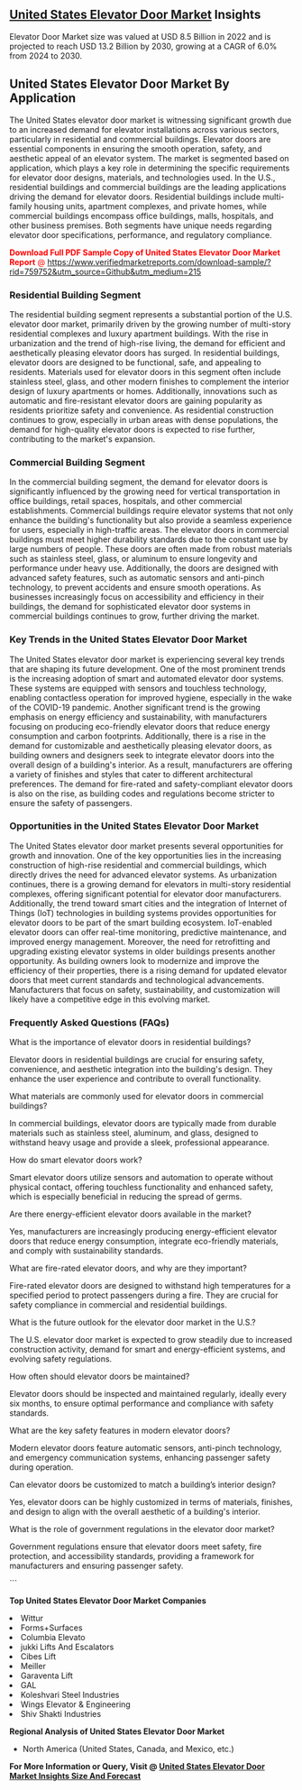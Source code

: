 <h2><a href="https://www.verifiedmarketreports.com/download-sample/?rid=759752&amp;utm_source=Github&amp;utm_medium=215" target="_blank">United States Elevator Door Market</a> Insights</h2><p>Elevator Door Market size was valued at USD 8.5 Billion in 2022 and is projected to reach USD 13.2 Billion by 2030, growing at a CAGR of 6.0% from 2024 to 2030.</p><p><h2>United States Elevator Door Market By Application</h2><p>The United States elevator door market is witnessing significant growth due to an increased demand for elevator installations across various sectors, particularly in residential and commercial buildings. Elevator doors are essential components in ensuring the smooth operation, safety, and aesthetic appeal of an elevator system. The market is segmented based on application, which plays a key role in determining the specific requirements for elevator door designs, materials, and technologies used. In the U.S., residential buildings and commercial buildings are the leading applications driving the demand for elevator doors. Residential buildings include multi-family housing units, apartment complexes, and private homes, while commercial buildings encompass office buildings, malls, hospitals, and other business premises. Both segments have unique needs regarding elevator door specifications, performance, and regulatory compliance.<p><span class=""><span style="color: #ff0000;"><strong>Download Full PDF Sample Copy of United States Elevator Door Market Report</strong> @ </span><a href="https://www.verifiedmarketreports.com/download-sample/?rid=759752&amp;utm_source=Github&amp;utm_medium=215" target="_blank">https://www.verifiedmarketreports.com/download-sample/?rid=759752&amp;utm_source=Github&amp;utm_medium=215</a></span></p><h3>Residential Building Segment</h3><p>The residential building segment represents a substantial portion of the U.S. elevator door market, primarily driven by the growing number of multi-story residential complexes and luxury apartment buildings. With the rise in urbanization and the trend of high-rise living, the demand for efficient and aesthetically pleasing elevator doors has surged. In residential buildings, elevator doors are designed to be functional, safe, and appealing to residents. Materials used for elevator doors in this segment often include stainless steel, glass, and other modern finishes to complement the interior design of luxury apartments or homes. Additionally, innovations such as automatic and fire-resistant elevator doors are gaining popularity as residents prioritize safety and convenience. As residential construction continues to grow, especially in urban areas with dense populations, the demand for high-quality elevator doors is expected to rise further, contributing to the market's expansion.<h3>Commercial Building Segment</h3><p>In the commercial building segment, the demand for elevator doors is significantly influenced by the growing need for vertical transportation in office buildings, retail spaces, hospitals, and other commercial establishments. Commercial buildings require elevator systems that not only enhance the building's functionality but also provide a seamless experience for users, especially in high-traffic areas. The elevator doors in commercial buildings must meet higher durability standards due to the constant use by large numbers of people. These doors are often made from robust materials such as stainless steel, glass, or aluminum to ensure longevity and performance under heavy use. Additionally, the doors are designed with advanced safety features, such as automatic sensors and anti-pinch technology, to prevent accidents and ensure smooth operations. As businesses increasingly focus on accessibility and efficiency in their buildings, the demand for sophisticated elevator door systems in commercial buildings continues to grow, further driving the market.<h3>Key Trends in the United States Elevator Door Market</h3><p>The United States elevator door market is experiencing several key trends that are shaping its future development. One of the most prominent trends is the increasing adoption of smart and automated elevator door systems. These systems are equipped with sensors and touchless technology, enabling contactless operation for improved hygiene, especially in the wake of the COVID-19 pandemic. Another significant trend is the growing emphasis on energy efficiency and sustainability, with manufacturers focusing on producing eco-friendly elevator doors that reduce energy consumption and carbon footprints. Additionally, there is a rise in the demand for customizable and aesthetically pleasing elevator doors, as building owners and designers seek to integrate elevator doors into the overall design of a building's interior. As a result, manufacturers are offering a variety of finishes and styles that cater to different architectural preferences. The demand for fire-rated and safety-compliant elevator doors is also on the rise, as building codes and regulations become stricter to ensure the safety of passengers.<h3>Opportunities in the United States Elevator Door Market</h3><p>The United States elevator door market presents several opportunities for growth and innovation. One of the key opportunities lies in the increasing construction of high-rise residential and commercial buildings, which directly drives the need for advanced elevator systems. As urbanization continues, there is a growing demand for elevators in multi-story residential complexes, offering significant potential for elevator door manufacturers. Additionally, the trend toward smart cities and the integration of Internet of Things (IoT) technologies in building systems provides opportunities for elevator doors to be part of the smart building ecosystem. IoT-enabled elevator doors can offer real-time monitoring, predictive maintenance, and improved energy management. Moreover, the need for retrofitting and upgrading existing elevator systems in older buildings presents another opportunity. As building owners look to modernize and improve the efficiency of their properties, there is a rising demand for updated elevator doors that meet current standards and technological advancements. Manufacturers that focus on safety, sustainability, and customization will likely have a competitive edge in this evolving market.<h3>Frequently Asked Questions (FAQs)</h3><p>What is the importance of elevator doors in residential buildings?</p><p>Elevator doors in residential buildings are crucial for ensuring safety, convenience, and aesthetic integration into the building's design. They enhance the user experience and contribute to overall functionality.</p><p>What materials are commonly used for elevator doors in commercial buildings?</p><p>In commercial buildings, elevator doors are typically made from durable materials such as stainless steel, aluminum, and glass, designed to withstand heavy usage and provide a sleek, professional appearance.</p><p>How do smart elevator doors work?</p><p>Smart elevator doors utilize sensors and automation to operate without physical contact, offering touchless functionality and enhanced safety, which is especially beneficial in reducing the spread of germs.</p><p>Are there energy-efficient elevator doors available in the market?</p><p>Yes, manufacturers are increasingly producing energy-efficient elevator doors that reduce energy consumption, integrate eco-friendly materials, and comply with sustainability standards.</p><p>What are fire-rated elevator doors, and why are they important?</p><p>Fire-rated elevator doors are designed to withstand high temperatures for a specified period to protect passengers during a fire. They are crucial for safety compliance in commercial and residential buildings.</p><p>What is the future outlook for the elevator door market in the U.S.?</p><p>The U.S. elevator door market is expected to grow steadily due to increased construction activity, demand for smart and energy-efficient systems, and evolving safety regulations.</p><p>How often should elevator doors be maintained?</p><p>Elevator doors should be inspected and maintained regularly, ideally every six months, to ensure optimal performance and compliance with safety standards.</p><p>What are the key safety features in modern elevator doors?</p><p>Modern elevator doors feature automatic sensors, anti-pinch technology, and emergency communication systems, enhancing passenger safety during operation.</p><p>Can elevator doors be customized to match a building’s interior design?</p><p>Yes, elevator doors can be highly customized in terms of materials, finishes, and design to align with the overall aesthetic of a building's interior.</p><p>What is the role of government regulations in the elevator door market?</p><p>Government regulations ensure that elevator doors meet safety, fire protection, and accessibility standards, providing a framework for manufacturers and ensuring passenger safety.</p>```</p><p><strong>Top United States Elevator Door Market Companies</strong></p><div data-test-id=""><p><li>Wittur</li><li> Forms+Surfaces</li><li> Columbia Elevato</li><li> jukki Lifts And Escalators</li><li> Cibes Lift</li><li> Meiller</li><li> Garaventa Lift</li><li> GAL</li><li> Koleshvari Steel Industries</li><li> Wings Elevator & Engineering</li><li> Shiv Shakti Industries</li></p><div><strong>Regional Analysis of&nbsp;United States Elevator Door Market</strong></div><ul><li dir="ltr"><p dir="ltr">North America&nbsp;(United States, Canada, and Mexico, etc.)</p></li></ul><p><strong>For More Information or Query, Visit @&nbsp;</strong><strong><a href="https://www.verifiedmarketreports.com/product/elevator-door-market/?utm_source=Github&amp;utm_medium=215" target="_blank">United States Elevator Door Market Insights Size And Forecast</a></strong></p></div>
